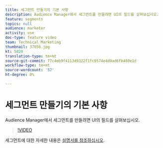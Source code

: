 ```yaml
---
title: 세그먼트 만들기의 기본 사항
description: Audience Manager에서 세그먼트를 만들려면 UI의 필드를 살펴보십시오.
feature: segments
topics: null
audience: marketer
activity: use
doc-type: feature video
team: Technical Marketing
thumbnail: 37056.jpg
kt: 5820
translation-type: tm+mt
source-git-commit: 77c4eb9f4113d9322f1fc9574e4d9ad6fb480e1d
workflow-type: tm+mt
source-wordcount: '57'
ht-degree: 0%

---
```



# 세그먼트 만들기의 기본 사항

Audience Manager에서 세그먼트를 만들려면 UI의 필드를 살펴보십시오.

>[!VIDEO](https://video.tv.adobe.com/v/37056/?quality=12&learn=on)

세그먼트에 대한 자세한 내용은 [설명서를 참조하십시오](https://docs.adobe.com/content/help/en/audience-manager/user-guide/features/segments/segments-purpose.html).
